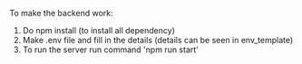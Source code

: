 To make the backend work:
1. Do npm install (to install all dependency)
2. Make .env file and fill in the details (details can be seen in env_template)
3. To run the server run command 'npm run start'